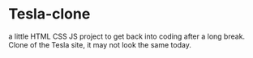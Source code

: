 # Tesla-clone

a little HTML CSS JS project to get back into coding after a long break. Clone of the Tesla site, it may not look the same today. 
